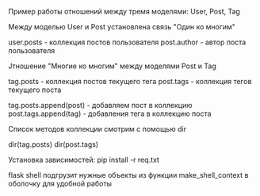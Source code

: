 Пример работы отношений между тремя моделями: User, Post, Tag

Между моделью User и Post установлена связь "Один ко многим"

user.posts - коллекция постов пользователя
post.author - автор поста пользователя

Jтношениe "Многие ко многим" между моделями Post и Tag

tag.posts - коллекция постов текущего тега
post.tags - коллекция тегов текущего поста

tag.posts.append(post)  - добавляем пост в коллекцию
post.tags.append(tag)   -  добавления тега в коллекцию поста

Список методов коллекции смотрим с помощью dir

dir(tag.posts)
dir(post.tags)

Установка зависимостей: pip install -r req.txt

flask shell подгрузит нужные объекты из функции make_shell_context в оболочку для удобной работы







